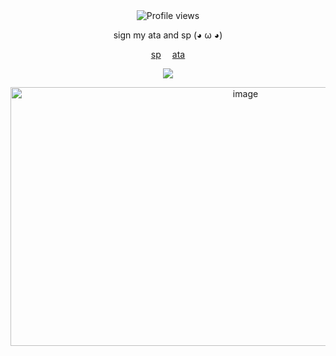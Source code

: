  <div align="center">    
  <img src="https://komarev.com/ghpvc/?username=Iimbus&label=❤&color=7ED956&style=plastic" alt="Profile views"/>
</div>

<p align="center">
  sign my ata and sp (◕ ω ◕)
</p>
  
<p align="center">
  <a href="https://takumifujiwara.straw.page/">sp</a>  ⠀
  <a href="https://github.com/user-attachments/assets/4365356e-381c-4b82-bed5-0c689875618b" alt="GIF"</a>
  <a href="https://boosfer.atabook.org">ata</a>
</p>

<p align="center">
    <img src="https://github.com/user-attachments/assets/efc185f7-da87-4251-8847-f7b3c4707557" />
</p>

<p align="center">
   <img width="736" height="414" alt="image" src="https://github.com/user-attachments/assets/1506a12f-ad33-4cf1-85f3-001c3d9dfd9d" />
</p>
